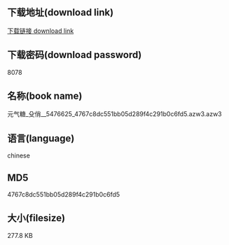## 下载地址(download link)
[下载链接 download link](https://voluble-croquembouche-d321dc.netlify.app/?s=%E5%85%83%E6%B0%94%E7%B3%96_%E6%AE%B3%E4%BF%8F__5476625_4767c8dc551bb05d289f4c291b0c6fd5.azw3)

## 下载密码(download password)
8078

## 名称(book name)
元气糖_殳俏__5476625_4767c8dc551bb05d289f4c291b0c6fd5.azw3.azw3

## 语言(language)
chinese

## MD5
4767c8dc551bb05d289f4c291b0c6fd5

## 大小(filesize)
277.8 KB
